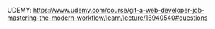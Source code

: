 UDEMY: https://www.udemy.com/course/git-a-web-developer-job-mastering-the-modern-workflow/learn/lecture/16940540#questions